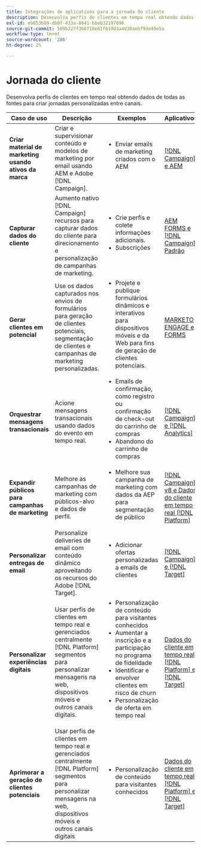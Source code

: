 ```yaml
---
title: Integrações de aplicativos para a jornada do cliente
description: Desenvolva perfis de clientes em tempo real obtendo dados de todas as fontes para criar jornadas personalizadas entre canais.
exl-id: eb653b89-db0f-433a-8641-bbeb32197096
source-git-commit: 509b227f360718e81fb19d3a4d30aebf9de49e5a
workflow-type: tm+mt
source-wordcount: '286'
ht-degree: 2%

---
```


# Jornada do cliente

Desenvolva perfis de clientes em tempo real obtendo dados de todas as fontes para criar jornadas personalizadas entre canais.


<table>
 <thead>
    <tr>
      <th>Caso de uso</th>
      <th>Descrição</th>
      <th>Exemplos</th>
      <th>Aplicativos</th>
    </tr>
  </thead>
  <tbody>
<tr>
  <td><strong>Criar material de marketing usando ativos da marca</strong><br></td>
  <td>Criar e supervisionar conteúdo e modelos de marketing por email usando AEM e Adobe [!DNL Campaign].</td>
  <td>
    <ul style="margin-top: 0;">
      <li>Enviar emails de marketing criados com o AEM</li>
    </ul>    
  </td>
  <td><a href="../integrations-between-applications/experience-manager/experience-manager-campaign.md">[!DNL Campaign] e AEM</a></td>
</tr>

<tr>
  <td><strong>Capturar dados do cliente</strong><br></td>
 <td>Aumento nativo [!DNL Campaign] recursos para capturar dados do cliente para direcionamento e personalização de campanhas de marketing.</td>
  <td>
    <ul style="margin-top: 0;">
      <li>Crie perfis e colete informações adicionais. </li>
      <li>Subscrições</li>
    </ul>
  </td>
  <td><a href="../integrations-between-applications/experience-manager/experience-manager-campaign.md">AEM FORMS e [!DNL Campaign] Padrão</a></td>
</tr>

<tr>
  <td><strong>Gerar clientes em potencial</strong><br></td>
  <td>Use os dados capturados nos envios de formulários para geração de clientes potenciais, segmentação de clientes e campanhas de marketing personalizadas.</td>
    <td>
    <ul style="margin-top: 0;">
      <li>Projete e publique formulários dinâmicos e interativos para dispositivos móveis e da Web para fins de geração de clientes potenciais.</li>
    </ul>
  </td>
  <td><a href="../integrations-between-applications/experience-manager/experience-manager-marketo.md">MARKETO ENGAGE e FORMS</td>
</tr>

<tr>
  <td><strong>Orquestrar mensagens transacionais</strong><br></td>
  <td>Acione mensagens transacionais usando dados do evento em tempo real.</td>
  <td>
    <ul style="margin-top: 0;">
      <li>Emails de confirmação, como registro ou confirmação de check-out do carrinho de compras </li>
      <li>Abandono do carrinho de compras</li>
    </ul>
  </td>
  <td><a href="../integrations-between-applications/campaign/campaign-analytics.md">[!DNL Campaign] e [!DNL Analytics]</a></td>
</tr>

<tr>
  <td><strong>Expandir públicos para campanhas de marketing</strong><br></td>
  <td>Melhore as campanhas de marketing com públicos-alvo e dados de perfil.</td>
  <td>
    <ul style="margin-top: 0;">
      <li>Melhore sua campanha de marketing com dados da AEP para segmentação de público</li>
    </ul>
  </td>
 <td><a href="../integrations-between-applications/campaign/campaign-rtcdp.md">[!DNL Campaign] v8 e Dados do cliente em tempo real [!DNL Platform]</a></td>
</tr>

<tr>
  <td><strong>Personalizar entregas de email</strong><br></td>
  <td>Personalize deliveries de email com conteúdo dinâmico aproveitando os recursos do Adobe [!DNL Target].</td>
  <td>
    <ul style="margin-top: 0;">
      <li>Adicionar ofertas personalizadas a emails de clientes</li>
    </ul>
  </td>
  <td><a href="../integrations-between-applications/campaign/campaign-target.md">[!DNL Campaign] e [!DNL Target]</a></td>
</tr>

<tr>
  <td><strong>Personalizar experiências digitais</strong><br></td>
  <td>Usar perfis de clientes em tempo real e gerenciados centralmente [!DNL Platform] segmentos para personalizar mensagens na web, dispositivos móveis e outros canais digitais.</td>
  <td>
    <ul style="margin-top: 0;">
      <li>Personalização de conteúdo para visitantes conhecidos</li>
      <li>Aumentar a inscrição e a participação no programa de fidelidade</li>
      <li>Identificar e envolver clientes em risco de churn</li>
      <li>Personalização de oferta em tempo real</li>
    </ul>
  </td>
  <td><a href="../integrations-between-applications/rtcdp/rtcdp-target.md">Dados do cliente em tempo real [!DNL Platform] e [!DNL Target]</a></td>
</tr>

<tr>
  <td><strong>Aprimorar a geração de clientes potenciais</strong><br></td>
  <td>Usar perfis de clientes em tempo real e gerenciados centralmente [!DNL Platform] segmentos para personalizar mensagens na web, dispositivos móveis e outros canais digitais</td>
  <td>
    <ul style="margin-top: 0;">
      <li>Personalização de conteúdo para visitantes conhecidos</li>
    </ul>
  </td>
  <td><a href="../integrations-between-applications/rtcdp/rtcdp-target.md">Dados do cliente em tempo real [!DNL Platform] e [!DNL Target]</a></td>
</tr>
</tbody>
</table>
